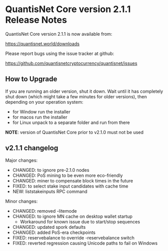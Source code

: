 QuantisNet Core version 2.1.1 Release Notes
=======================================

QuantisNet Core version 2.1.1 is now available from:

  https://quantisnet.world/downloads

Please report bugs using the issue tracker at github:

  https://github.com/quantisnetcryptocurrency/quantisnet/issues


How to Upgrade
--------------

If you are running an older version, shut it down. Wait until it has completely
shut down (which might take a few minutes for older versions), then depending on
your operation system:

* for Window run the installer
* for macos run the installer
* for Linux unpack to a separate folder and run from there

**NOTE**: version of QuantisNet Core prior to v2.1.0 must not be used


v2.1.1 changelog
----------------

Major changes:

* CHANGED: to ignore pre-2.1.0 nodes
* CHANGED: PoS mining to be even more eco-friendly
* CHANGED: miner to compensate block times in the future
* FIXED: to select stake input candidates with cache time
* NEW: liststakeinputs RPC command

Minor changes:

* CHANGED: removed -litemode
* CHANGED: to ignore MN cache on desktop wallet startup
    - Workaround for known issue due to start/stop sequences
* CHANGED: updated spork defaults
* CHANGED: added PoS-era checkpoints
* FIXED: reservebalance to override -reservebalance switch
* FIXED: reverted regression causing Unicode paths to fail on Windows
